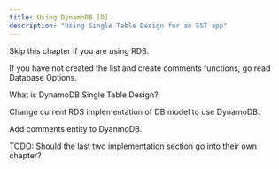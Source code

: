 ```yaml
---
title: Using DynamoDB [D]
description: "Using Single Table Design for an SST app"
---
```


Skip this chapter if you are using RDS.

If you have not created the list and create comments functions, go read Database Options.

What is DynamoDB Single Table Design?

Change current RDS implementation of DB model to use DynamoDB.

Add comments entity to DyanmoDB.

TODO: Should the last two implementation section go into their own chapter?
